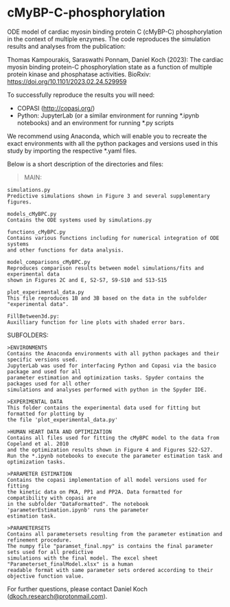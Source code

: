 # cMyBP-C-phosphorylation

ODE model of cardiac myosin binding protein C (cMyBP-C) phosphorylation in the context of multiple enzymes.
The code reproduces the simulation results and analyses from the publication:

Thomas Kampourakis, Saraswathi Ponnam, Daniel Koch (2023):
The cardiac myosin binding protein-C phosphorylation state as a function
of multiple protein kinase and phosphatase activities. BioRxiv:
https://doi.org/10.1101/2023.02.24.529959 

To successfully reproduce the results you will need:
- COPASI (http://copasi.org/)
- Python: JupyterLab (or a similar environment for running *.ipynb notebooks) and  an environment for running *.py scripts

We recommend using Anaconda, which will enable you to recreate the exact environments with all the python packages and versions used in this study by importing the respective *.yaml files.

Below is a short description of the directories and files:

>MAIN:

	simulations.py
	Predictive simulations shown in Figure 3 and several supplementary figures.

	models_cMyBPC.py 
	Contains the ODE systems used by simulations.py

	functions_cMyBPC.py
	Contains various functions including for numerical integration of ODE systems 
	and other functions for data analysis.

	model_comparisons_cMyBPC.py
	Reproduces comparison results between model simulations/fits and experimental data
	shown in Figures 2C and E, S2-S7, S9-S10 and S13-S15

	plot_experimental_data.py
	This file reproduces 1B and 3B based on the data in the subfolder "experimental data".

	FillBetween3d.py: 
	Auxilliary function for line plots with shaded error bars.


SUBFOLDERS:

	>ENVIRONMENTS
	Contains the Anaconda environments with all python packages and their specific versions used. 
	JupyterLab was used for interfacing Python and Copasi via the basico package and used for all 
	parameter estimation and optimization tasks. Spyder contains the packages used for all other
	simulations and analyses performed with python in the Spyder IDE.
	
	>EXPERIMENTAL DATA
	This folder contains the experimental data used for fitting but formatted for plotting by
	the file 'plot_experimental_data.py'

	>HUMAN HEART DATA AND OPTIMIZATION
	Contains all files used for fitting the cMyBPC model to the data from Copeland et al. 2010 
	and the optimization results shown in Figure 4 and Figures S22-S27. 
	Run the *.ipynb notebooks to execute the parameter estimation task and optimization tasks.

	>PARAMETER ESTIMATION
	Contains the copasi implementation of all model versions used for fitting 
	the kinetic data on PKA, PP1 and PP2A. Data formatted for compatibility with copasi are 
	in the subfolder "DataFormatted". The notebook 'parameterEstimation.ipynb' runs the parameter
	estimation task.

	>PARAMETERSETS
	Contains all parametersets resulting from the parameter estimation and refinement procedure.
	The numpy file "paramset_final.npy" is contains the final parameter sets used for all predictive
	simulations with the final model. The excel sheet "Parameterset_finalModel.xlsx" is a human
	readable format with same parameter sets ordered according to their objective function value.


For further questions, please contact Daniel Koch (dkoch.research@protonmail.com).
